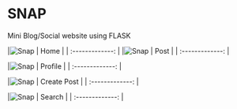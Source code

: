 # SNAP
Mini Blog/Social website using FLASK

|![Snap | Home](https://user-images.githubusercontent.com/42827589/95486030-2388e400-09b0-11eb-880c-9379a1b88fc9.png) | 
| :-------------: | 
|![Snap | Post ](https://user-images.githubusercontent.com/42827589/95486452-a3af4980-09b0-11eb-8b6f-fdeba72a061b.png) | 
| :-------------: | 

|![Snap | Profile](https://user-images.githubusercontent.com/42827589/95486532-c0e41800-09b0-11eb-948d-bde69caaaab4.png) | 
| :-------------: | 

|![Snap | Create Post ](https://user-images.githubusercontent.com/42827589/95486642-e1ac6d80-09b0-11eb-866e-56661600bc2c.png) | 
| :-------------: | 

|![Snap | Search ](https://user-images.githubusercontent.com/42827589/95486706-fb4db500-09b0-11eb-91d6-8ae6eebef5fc.png) | 
| :-------------: | 
